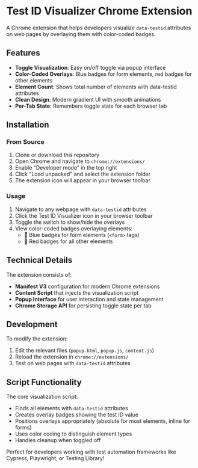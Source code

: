 
# Test ID Visualizer Chrome Extension

A Chrome extension that helps developers visualize `data-testid` attributes on web pages by overlaying them with color-coded badges.

## Features

- **Toggle Visualization**: Easy on/off toggle via popup interface
- **Color-Coded Overlays**: Blue badges for form elements, red badges for other elements  
- **Element Count**: Shows total number of elements with data-testid attributes
- **Clean Design**: Modern gradient UI with smooth animations
- **Per-Tab State**: Remembers toggle state for each browser tab

## Installation

### From Source
1. Clone or download this repository
2. Open Chrome and navigate to `chrome://extensions/`
3. Enable "Developer mode" in the top right
4. Click "Load unpacked" and select the extension folder
5. The extension icon will appear in your browser toolbar

### Usage
1. Navigate to any webpage with `data-testid` attributes
2. Click the Test ID Visualizer icon in your browser toolbar
3. Toggle the switch to show/hide the overlays
4. View color-coded badges overlaying elements:
   - 🔵 Blue badges for form elements (`<form>` tags)
   - 🔴 Red badges for all other elements

## Technical Details

The extension consists of:
- **Manifest V3** configuration for modern Chrome extensions
- **Content Script** that injects the visualization script
- **Popup Interface** for user interaction and state management
- **Chrome Storage API** for persisting toggle state per tab

## Development

To modify the extension:
1. Edit the relevant files (`popup.html`, `popup.js`, `content.js`)
2. Reload the extension in `chrome://extensions/`
3. Test on web pages with `data-testid` attributes

## Script Functionality

The core visualization script:
- Finds all elements with `data-testid` attributes
- Creates overlay badges showing the test ID value
- Positions overlays appropriately (absolute for most elements, inline for forms)
- Uses color coding to distinguish element types
- Handles cleanup when toggled off

Perfect for developers working with test automation frameworks like Cypress, Playwright, or Testing Library!
